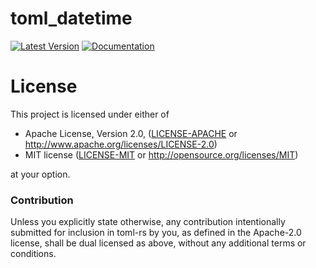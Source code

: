 # toml_datetime

[![Latest Version](https://img.shields.io/crates/v/toml_datetime.svg)](https://crates.io/crates/toml_datetime)
[![Documentation](https://docs.rs/toml_datetime/badge.svg)](https://docs.rs/toml_datetime)

# License

This project is licensed under either of

 * Apache License, Version 2.0, ([LICENSE-APACHE](LICENSE-APACHE) or
   http://www.apache.org/licenses/LICENSE-2.0)
 * MIT license ([LICENSE-MIT](LICENSE-MIT) or
   http://opensource.org/licenses/MIT)

at your option.

### Contribution

Unless you explicitly state otherwise, any contribution intentionally submitted
for inclusion in toml-rs by you, as defined in the Apache-2.0 license, shall be
dual licensed as above, without any additional terms or conditions.
